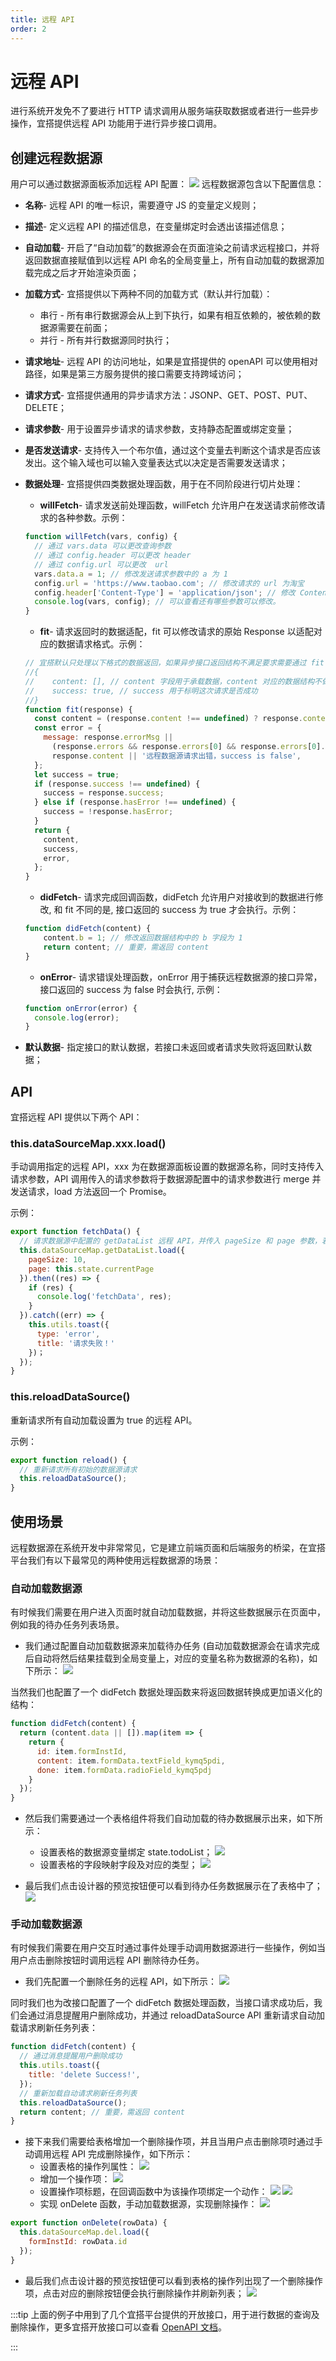 ```yaml
---
title: 远程 API
order: 2
---
```

# 远程 API
进行系统开发免不了要进行 HTTP 请求调用从服务端获取数据或者进行一些异步操作，宜搭提供远程 API 功能用于进行异步接口调用。

## 创建远程数据源
用户可以通过数据源面板添加远程 API 配置：
![](https://img.alicdn.com/imgextra/i4/O1CN018zynAv1jmj4isWuAf_!!6000000004591-2-tps-3582-2018.png_.webp)
远程数据源包含以下配置信息：
* **名称**- 远程 API 的唯一标识，需要遵守 JS 的变量定义规则；
* **描述**- 定义远程 API 的描述信息，在变量绑定时会透出该描述信息；
* **自动加载**- 开启了“自动加载”的数据源会在页面渲染之前请求远程接口，并将返回数据直接赋值到以远程 API 命名的全局变量上，所有自动加载的数据源加载完成之后才开始渲染页面；
* **加载方式**- 宜搭提供以下两种不同的加载方式（默认并行加载）：
  * 串行 - 所有串行数据源会从上到下执行，如果有相互依赖的，被依赖的数据源需要在前面；
  * 并行 - 所有并行数据源同时执行；
* **请求地址**- 远程 API 的访问地址，如果是宜搭提供的 openAPI 可以使用相对路径，如果是第三方服务提供的接口需要支持跨域访问；
* **请求方式**- 宜搭提供通用的异步请求方法：JSONP、GET、POST、PUT、DELETE；
* **请求参数**- 用于设置异步请求的请求参数，支持静态配置或绑定变量；
* **是否发送请求**- 支持传入一个布尔值，通过这个变量去判断这个请求是否应该发出。这个输入域也可以输入变量表达式以决定是否需要发送请求；
* **数据处理**- 宜搭提供四类数据处理函数，用于在不同阶段进行切片处理：
  * **willFetch**- 请求发送前处理函数，willFetch 允许用户在发送请求前修改请求的各种参数。示例：
  ```js
  function willFetch(vars, config) {
    // 通过 vars.data 可以更改查询参数
    // 通过 config.header 可以更改 header
    // 通过 config.url 可以更改  url
    vars.data.a = 1; // 修改发送请求参数中的 a 为 1
    config.url = 'https://www.taobao.com'; // 修改请求的 url 为淘宝
    config.header['Content-Type'] = 'application/json'; // 修改 Content-Type
    console.log(vars, config); // 可以查看还有哪些参数可以修改。
  }
  ```

  * **fit**- 请求返回时的数据适配，fit 可以修改请求的原始 Response 以适配对应的数据请求格式。示例：
  ```js
  // 宜搭默认只处理以下格式的数据返回，如果异步接口返回结构不满足要求需要通过 fit 来进行转换
  //{
  //    content: [], // content 字段用于承载数据，content 对应的数据结构不做限制。
  //    success: true, // success 用于标明这次请求是否成功
  //}
  function fit(response) {
    const content = (response.content !== undefined) ? response.content : response;
    const error = {
      message: response.errorMsg ||
        (response.errors && response.errors[0] && response.errors[0].msg) ||
        response.content || '远程数据源请求出错，success is false', 
    };
    let success = true;
    if (response.success !== undefined) {
      success = response.success;
    } else if (response.hasError !== undefined) {
      success = !response.hasError;
    }
    return {
      content, 
      success, 
      error, 
    };
  }
  ```

  * **didFetch**- 请求完成回调函数，didFetch 允许用户对接收到的数据进行修改, 和 fit 不同的是, 接口返回的 success 为 true 才会执行。示例：
  ```js
  function didFetch(content) {
      content.b = 1; // 修改返回数据结构中的 b 字段为 1
      return content; // 重要，需返回 content
  }
  ```

  * **onError**- 请求错误处理函数，onError 用于捕获远程数据源的接口异常，接口返回的 success 为 false 时会执行, 示例：
  ```js
  function onError(error) {
    console.log(error);
  }
  ```

* **默认数据**- 指定接口的默认数据，若接口未返回或者请求失败将返回默认数据；

## API
宜搭远程 API 提供以下两个 API：
### this.dataSourceMap.xxx.load()
手动调用指定的远程 API，xxx 为在数据源面板设置的数据源名称，同时支持传入请求参数，API 调用传入的请求参数将于数据源配置中的请求参数进行 merge 并发送请求，load 方法返回一个 Promise。

示例：
```js
export function fetchData() { 
  // 请求数据源中配置的 getDataList 远程 API，并传入 pageSize 和 page 参数，若请求成功在 console 中打印结果，若请求失败，弹框提醒
  this.dataSourceMap.getDataList.load({
    pageSize: 10, 
    page: this.state.currentPage
  }).then((res) => {
    if (res) {
      console.log('fetchData', res);
    }
  }).catch((err) => {
    this.utils.toast({
      type: 'error', 
      title: '请求失败！'
    })；
  });
}
```

### this.reloadDataSource()
重新请求所有自动加载设置为 true 的远程 API。

示例：
```js
export function reload() {
  // 重新请求所有初始的数据源请求
  this.reloadDataSource();
}

```

## 使用场景
远程数据源在系统开发中非常常见，它是建立前端页面和后端服务的桥梁，在宜搭平台我们有以下最常见的两种使用远程数据源的场景：

### 自动加载数据源
有时候我们需要在用户进入页面时就自动加载数据，并将这些数据展示在页面中，例如我的待办任务列表场景。

* 我们通过配置自动加载数据源来加载待办任务 (自动加载数据源会在请求完成后自动将然后结果挂载到全局变量上，对应的变量名称为数据源的名称)，如下所示：
![](https://img.alicdn.com/imgextra/i4/O1CN01eHjVgb1vfeLXZ2WJS_!!6000000006200-2-tps-3582-2014.png_.webp)

当然我们也配置了一个 didFetch 数据处理函数来将返回数据转换成更加语义化的结构：
```js
function didFetch(content) {
  return (content.data || []).map(item => {
    return {
      id: item.formInstId, 
      content: item.formData.textField_kymq5pdi, 
      done: item.formData.radioField_kymq5pdj
    }
  });
}
```

* 然后我们需要通过一个表格组件将我们自动加载的待办数据展示出来，如下所示：
  * 设置表格的数据源变量绑定 state.todoList；
![](https://img.alicdn.com/imgextra/i4/O1CN01KNxkKG1tRKjbYgMMQ_!!6000000005898-2-tps-3582-2014.png_.webp)
  * 设置表格的字段映射字段及对应的类型；
![](https://img.alicdn.com/imgextra/i2/O1CN01ibw6MV28h6btU40z3_!!6000000007963-2-tps-3582-1938.png_.webp)

* 最后我们点击设计器的预览按钮便可以看到待办任务数据展示在了表格中了；
![](https://img.alicdn.com/imgextra/i2/O1CN012Nrzm624MiVklaUIc_!!6000000007377-2-tps-3582-884.png_.webp)


### 手动加载数据源
有时候我们需要在用户交互时通过事件处理手动调用数据源进行一些操作，例如当用户点击删除按钮时调用远程 API 删除待办任务。

* 我们先配置一个删除任务的远程 API，如下所示：
![](https://img.alicdn.com/imgextra/i4/O1CN01UN0UEZ1ZqiMqOP27M_!!6000000003246-2-tps-3582-2020.png_.webp)

同时我们也为改接口配置了一个 didFetch 数据处理函数，当接口请求成功后，我们会通过消息提醒用户删除成功，并通过 reloadDataSource API 重新请求自动加载请求刷新任务列表：
```js
function didFetch(content) {
  // 通过消息提醒用户删除成功
  this.utils.toast({
    title: 'delete Success!', 
  });
  // 重新加载自动请求刷新任务列表
  this.reloadDataSource();
  return content; // 重要，需返回 content
}
```

* 接下来我们需要给表格增加一个删除操作项，并且当用户点击删除项时通过手动调用远程 API 完成删除操作，如下所示：
  * 设置表格的操作列属性：
![](https://img.alicdn.com/imgextra/i3/O1CN01AMhDot1ymvU8MUpKe_!!6000000006622-2-tps-3582-2020.png_.webp)
  * 增加一个操作项：
![](https://img.alicdn.com/imgextra/i4/O1CN01LKM5AQ1IN5H8Ipd80_!!6000000000880-2-tps-3582-2018.png_.webp)
  * 设置操作项标题，在回调函数中为该操作项绑定一个动作：
![](https://img.alicdn.com/imgextra/i3/O1CN01znVIR51iHkfq7CKgg_!!6000000004388-2-tps-3582-2014.png_.webp)
![](https://img.alicdn.com/imgextra/i3/O1CN01FpPp2y261ld4hfvsF_!!6000000007602-2-tps-3582-2014.png_.webp)
  * 实现 onDelete 函数，手动加载数据源，实现删除操作：
![](https://img.alicdn.com/imgextra/i1/O1CN01VKU7cU244OfclaYo9_!!6000000007337-2-tps-3582-2018.png_.webp)
```js
export function onDelete(rowData) {
  this.dataSourceMap.del.load({
    formInstId: rowData.id
  });
}
```

* 最后我们点击设计器的预览按钮便可以看到表格的操作列出现了一个删除操作项，点击对应的删除按钮便会执行删除操作并刷新列表；
![](https://img.alicdn.com/imgextra/i2/O1CN01D3pi3y23c07BVq93d_!!6000000007275-2-tps-3582-1278.png_.webp)

:::tip
上面的例子中用到了几个宜搭平台提供的开放接口，用于进行数据的查询及删除操作，更多宜搭开放接口可以查看 [OpenAPI 文档](docs/api/openAPI)。

:::
